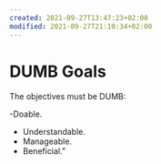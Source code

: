 ```yaml
---
created: 2021-09-27T13:47:23+02:00
modified: 2021-09-27T21:10:34+02:00
---
```


# DUMB Goals

The objectives must be DUMB: 

-Doable.
- Understandable.
- Manageable.
- Beneficial.”
